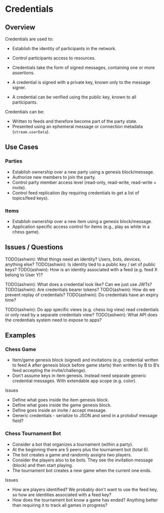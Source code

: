 # Credentials

## Overview

Credentials are used to:

* Establish the identity of participants in the network.
* Control participants access to resources.

* Credentials take the form of signed messages, containing one or more assertions.
* A credential is signed with a private key, known only to the message signer.
* A credential can be verified using the public key, known to all participants.

Credentials can be:

* Written to feeds and therefore become part of the party state.
* Presented using an ephemeral message or connection metadata (`stream.userData`).

## Use Cases

### Parties

* Establish ownership over a new party using a genesis block/message.
* Authorize new members to join the party.
* Control party member access level (read-only, read-write, read-write + invite).
* Control feed replication (by requiring credentials to get a list of topics/feed keys).

### Items

* Establish ownership over a new item using a genesis block/message.
* Application specific access control for items (e.g., play as white in a chess game).

## Issues / Questions

TODO(ashwin): What things need an identity? Users, bots, devices, anything else?
TODO(ashwin): Is identity tied to a public key / set of public keys?
TODO(ashwin): How is an identity associated with a feed (e.g. feed X belong to User Y)?

TODO(ashwin): What does a credential look like? Can we just use JWTs?
TODO(ashwin): Are credentials bearer tokens?
TODO(ashwin): How do we prevent replay of credentials?
TODO(ashwin): Do credentials have an expiry time?

TODO(ashwin): Do app specific views (e.g. chess log view) read credentials or only read by a separate credentials view?
TODO(ashwin): What API does the credentials system need to expose to apps?

## Examples

### Chess Game

* Item/game genesis block (signed) and invitations (e.g. credential written to feed A after genesis block before game starts) then written by B to B’s feed accepting the invite/challenge).
* Don’t assume keys in item genesis. Instead need separate generic credential messages. With extendable app scope (e.g. color).

Issues

* Define what goes inside the item genesis block.
* Define what goes inside the game genesis block.
* Define goes inside an invite / accept message.
* Generic credentials - serialize to JSON and send in a protobuf message field?

### Chess Tournament Bot

* Consider a bot that organizes a tournament (within a party).
* At the beginning there are 5 peers plus the tournament bot (total 6).
* The bot creates a game and randomly assigns two players.
* Consider the players also to be bots. They see the invitation message (block) and then start playing.
* The tournament bot creates a new game when the current one ends.

Issues

* How are players identified? We probably don't want to use the feed key, so how are identities associated with a feed key?
* How does the tournament bot know a game has ended? Anything better than requiring it to track all games in progress?
